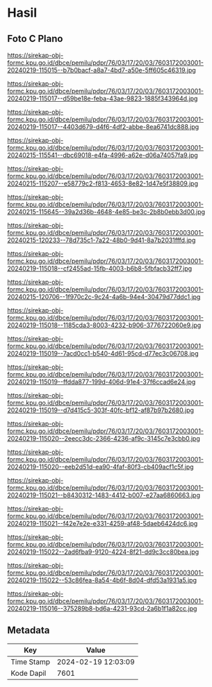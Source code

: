 # Hasil

## Foto C Plano

https://sirekap-obj-formc.kpu.go.id/dbce/pemilu/pdpr/76/03/17/20/03/7603172003001-20240219-115015--b7b0bacf-a8a7-4bd7-a50e-5ff605c46319.jpg

https://sirekap-obj-formc.kpu.go.id/dbce/pemilu/pdpr/76/03/17/20/03/7603172003001-20240219-115017--d59be18e-feba-43ae-9823-1885f343964d.jpg

https://sirekap-obj-formc.kpu.go.id/dbce/pemilu/pdpr/76/03/17/20/03/7603172003001-20240219-115017--4403d679-d4f6-4df2-abbe-8ea6741dc888.jpg

https://sirekap-obj-formc.kpu.go.id/dbce/pemilu/pdpr/76/03/17/20/03/7603172003001-20240215-115541--dbc69018-e4fa-4996-a62e-d06a74057fa9.jpg

https://sirekap-obj-formc.kpu.go.id/dbce/pemilu/pdpr/76/03/17/20/03/7603172003001-20240215-115207--e58779c2-f813-4653-8e82-1d47e5f38809.jpg

https://sirekap-obj-formc.kpu.go.id/dbce/pemilu/pdpr/76/03/17/20/03/7603172003001-20240215-115645--39a2d36b-4648-4e85-be3c-2b8b0ebb3d00.jpg

https://sirekap-obj-formc.kpu.go.id/dbce/pemilu/pdpr/76/03/17/20/03/7603172003001-20240215-120233--78d735c1-7a22-48b0-9d41-8a7b2031fffd.jpg

https://sirekap-obj-formc.kpu.go.id/dbce/pemilu/pdpr/76/03/17/20/03/7603172003001-20240219-115018--cf2455ad-15fb-4003-b6b8-5fbfacb32ff7.jpg

https://sirekap-obj-formc.kpu.go.id/dbce/pemilu/pdpr/76/03/17/20/03/7603172003001-20240215-120706--1f970c2c-9c24-4a6b-94e4-30479d77ddc1.jpg

https://sirekap-obj-formc.kpu.go.id/dbce/pemilu/pdpr/76/03/17/20/03/7603172003001-20240219-115018--1185cda3-8003-4232-b906-3776722060e9.jpg

https://sirekap-obj-formc.kpu.go.id/dbce/pemilu/pdpr/76/03/17/20/03/7603172003001-20240219-115019--7acd0cc1-b540-4d61-95cd-d77ec3c06708.jpg

https://sirekap-obj-formc.kpu.go.id/dbce/pemilu/pdpr/76/03/17/20/03/7603172003001-20240219-115019--ffdda877-199d-406d-91e4-37f6ccad6e24.jpg

https://sirekap-obj-formc.kpu.go.id/dbce/pemilu/pdpr/76/03/17/20/03/7603172003001-20240219-115019--d7d415c5-303f-40fc-bf12-af87b97b2680.jpg

https://sirekap-obj-formc.kpu.go.id/dbce/pemilu/pdpr/76/03/17/20/03/7603172003001-20240219-115020--2eecc3dc-2366-4236-af9c-3145c7e3cbb0.jpg

https://sirekap-obj-formc.kpu.go.id/dbce/pemilu/pdpr/76/03/17/20/03/7603172003001-20240219-115020--eeb2d51d-ea90-4faf-80f3-cb409acf1c5f.jpg

https://sirekap-obj-formc.kpu.go.id/dbce/pemilu/pdpr/76/03/17/20/03/7603172003001-20240219-115021--b8430312-1483-4412-b007-e27aa6860663.jpg

https://sirekap-obj-formc.kpu.go.id/dbce/pemilu/pdpr/76/03/17/20/03/7603172003001-20240219-115021--f42e7e2e-e331-4259-af48-5daeb6424dc6.jpg

https://sirekap-obj-formc.kpu.go.id/dbce/pemilu/pdpr/76/03/17/20/03/7603172003001-20240219-115022--2ad6fba9-9120-4224-8f21-dd9c3cc80bea.jpg

https://sirekap-obj-formc.kpu.go.id/dbce/pemilu/pdpr/76/03/17/20/03/7603172003001-20240219-115022--53c86fea-8a54-4b6f-8d04-dfd53a1931a5.jpg

https://sirekap-obj-formc.kpu.go.id/dbce/pemilu/pdpr/76/03/17/20/03/7603172003001-20240219-115016--375289b8-bd6a-4231-93cd-2a6b1f1a82cc.jpg


## Metadata

| Key        | Value               |
| ---------- | ------------------- |
| Time Stamp | 2024-02-19 12:03:09 |
| Kode Dapil | 7601                |



